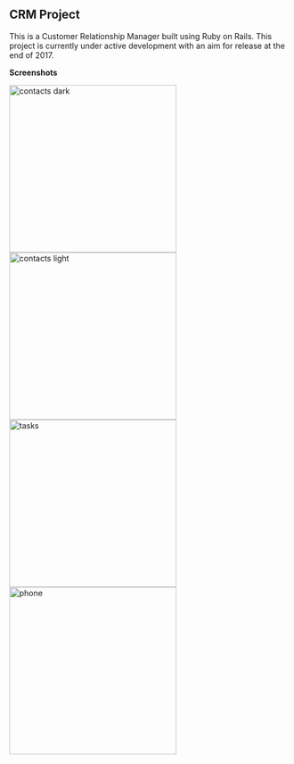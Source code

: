 ## CRM Project

This is a Customer Relationship Manager built using Ruby on Rails. This project is currently under active development with an aim for release at the end of 2017.

**Screenshots**

<img src="http://d1ieljxa6xmxy5.cloudfront.net/images/crm/gh-contacts-dark.png" alt="contacts dark" width="300px" align="left"/>
<img src="http://d1ieljxa6xmxy5.cloudfront.net/images/crm/gh-contacts-light.png" alt="contacts light" width="300px" align="left"/>


<img src="http://d1ieljxa6xmxy5.cloudfront.net/images/crm/gh-tasks.png" alt="tasks" width="300px" align="left"/>

<img src="http://d1ieljxa6xmxy5.cloudfront.net/images/crm/gh-phone.png" alt="phone" width="300px" align="left"/>
